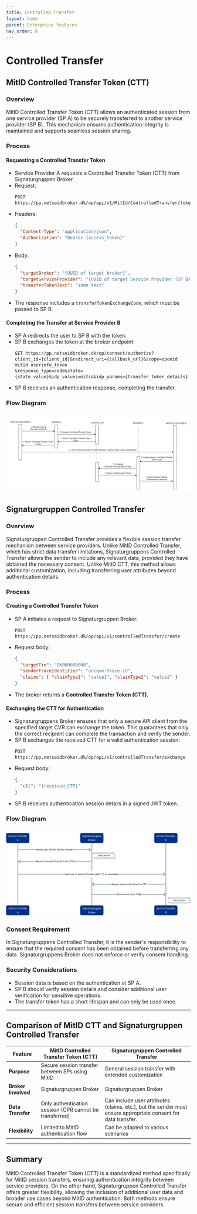 ```yaml
---
title: Controlled Transfer
layout: home
parent: Enterprise features
nav_order: 8
---
```


# Controlled Transfer

## MitID Controlled Transfer Token (CTT)

### Overview
MitID Controlled Transfer Token (CTT) allows an authenticated session from one service provider (SP A) to be securely transferred to another service provider (SP B). This mechanism ensures authentication integrity is maintained and supports seamless session sharing.

### Process

#### Requesting a Controlled Transfer Token
- Service Provider A requests a Controlled Transfer Token (CTT) from Signaturgruppen Broker.
- Request:
  ```plaintext
  POST https://pp.netseidbroker.dk/op/api/v1/MitId/ControlledTransfer/tokenExchangeCode
  ```
- Headers:
  ```json
  {
    "Content-Type": "application/json",
    "Authorization": "Bearer {access_token}"
  }
  ```
- Body:
  ```json
  {
    "targetBroker": "{UUID of target broker}",
    "targetServiceProvider": "{UUID of target Service Provider (SP B)}",
    "transferTokenText": "some text"
  }
  ```
- The response includes a `transferTokenExchangeCode`, which must be passed to SP B.

#### Completing the Transfer at Service Provider B
- SP A redirects the user to SP B with the token.
- SP B exchanges the token at the broker endpoint:
  ```plaintext
  GET https://pp.netseidbroker.dk/op/connect/authorize?
  client_id={client_id}&redirect_uri={callback_url}&scope=openid mitid userinfo_token
  &response_type=code&state={state_value}&idp_values=mitid&idp_params={transfer_token_details}
  ```
- SP B receives an authentication response, completing the transfer.

### Flow Diagram
![](../images/mitid-CTT-flow.png)
---

## Signaturgruppen Controlled Transfer

### Overview
Signaturgruppen Controlled Transfer provides a flexible session transfer mechanism between service providers. Unlike MitID Controlled Transfer, which has strict data transfer limitations, Signaturgruppens Controlled Transfer allows the sender to include any relevant data, provided they have obtained the necessary consent. Unlike MitID CTT, this method allows additional customization, including transferring user attributes beyond authentication details.

### Process

#### Creating a Controlled Transfer Token
- SP A initiates a request to Signaturgruppen Broker:
  ```plaintext
  POST https://pp.netseidbroker.dk/op/api/v1/controlledTransfer/create
  ```
- Request body:
  ```json
  {
    "targetTin": "DK000000000",
    "senderTraceIdentifier": "unique-trace-id",
    "claims": { "claimType1": "value1", "claimType2": "value2" }
  }
  ```
- The broker returns a **Controlled Transfer Token (CTT)**.

#### Exchanging the CTT for Authentication
- Signaturgruppens Broker ensures that only a secure API client from the specified target CVR can exchange the token. This guarantees that only the correct recipient can complete the transaction and verify the sender.
- SP B exchanges the received CTT for a valid authentication session:
  ```plaintext
  POST https://pp.netseidbroker.dk/op/api/v1/controlledTransfer/exchange
  ```
- Request body:
  ```json
  {
    "ctt": "{received_CTT}"
  }
  ```
- SP B receives authentication session details in a signed JWT token.

### Flow Diagram
![](../images/SG-CTT-Flow.png)
---

### Consent Requirement
In Signaturgruppens Controlled Transfer, it is the sender's responsibility to ensure that the required consent has been obtained before transferring any data. Signaturgruppens Broker does not enforce or verify consent handling.

### Security Considerations
- Session data is based on the authentication at SP A.
- SP B should verify session details and consider additional user verification for sensitive operations.
- The transfer token has a short lifespan and can only be used once.

---

## Comparison of MitID CTT and Signaturgruppen Controlled Transfer

| Feature             | MitID Controlled Transfer Token (CTT)                   | Signaturgruppen Controlled Transfer                                                                           |
|---------------------|---------------------------------------------------------|---------------------------------------------------------------------------------------------------------------|
| **Purpose**         | Secure session transfer between SPs using MitID         | General session transfer with extended customization                                                          |
| **Broker Involved** | Signaturgruppen Broker                                  | Signaturgruppen Broker                                                                                        |
| **Data Transfer**   | Only authentication session (CPR cannot be transferred) | Can include user attributes (claims, etc.), but the sender must ensure appropriate consent for data transfer. |
| **Flexibility**     | Limited to MitID authentication flow                    | Can be adapted to various scenarios                                                                           |

---

## Summary
MitID Controlled Transfer Token (CTT) is a standardized method specifically for MitID session transfers, ensuring authentication integrity between service providers. On the other hand, Signaturgruppen Controlled Transfer offers greater flexibility, allowing the inclusion of additional user data and broader use cases beyond MitID authentication. Both methods ensure secure and efficient session transfers between service providers.

